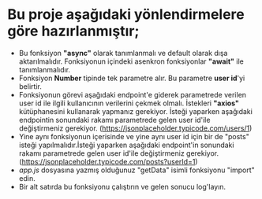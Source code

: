 # Bu proje aşağıdaki yönlendirmelere göre hazırlanmıştır;

-  Bu fonksiyon **"async"** olarak tanımlanmalı ve default olarak dışa aktarılmalıdır. 
Fonksiyonun içindeki asenkron fonksiyonlar **"await"** ile tanımlanmalıdır.
-  Fonksiyon **Number** tipinde tek parametre alır. Bu parametre **user id**'yi belirtir.
-  Fonksiyonun görevi aşağıdaki endpoint'e giderek parametrede verilen user id ile 
ilgili kullanıcının verilerini çekmek olmalı. 
İstekleri **"axios"** kütüphanesini kullanarak yapmanız gerekiyor. 
İsteği yaparken aşağıdaki endpointin sonundaki rakamı parametrede gelen user id'ile 
değiştirmeniz gerekiyor.
(https://jsonplaceholder.typicode.com/users/1)
-  Yine aynı fonksiyonun içerisinde ve yine aynı user id için bir de "posts" isteği yapılmalıdır.İsteği yaparken aşağıdaki endpoint'in sonundaki rakamı parametrede gelen user id'ile değiştirmeniz gerekiyor.(https://jsonplaceholder.typicode.com/posts?userId=1)
-  *app.js* dosyasına yazmış olduğunuz "getData" isimli fonksiyonu "import" edin.
-  Bir alt satırda bu fonksiyonu çalıştırın ve gelen sonucu log'layın.